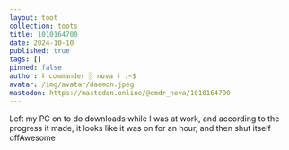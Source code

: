 ```yaml
---
layout: toot
collection: toots
title: 1010164700
date: 2024-10-10
published: true
tags: []
pinned: false
author: ⸸ commander ░ nova ⸸ :~$
avatar: /img/avatar/daemon.jpeg
mastodon: https://mastodon.online/@cmdr_nova/1010164700
---
```


Left my PC on to do downloads while I was at work, and according to the progress it made, it looks like it was on for an hour, and then shut itself offAwesome
